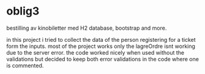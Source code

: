 # oblig3
bestilling av kinobiletter med H2 database, bootstrap and more.

in this project i tried to collect the data of the person registering for a ticket form the inputs. 
most of the project works only the lagreOrdre isnt working due to the server error. 
the code worked nicely when used without the validations but decided to keep both error validations in the code where one is commented. 
